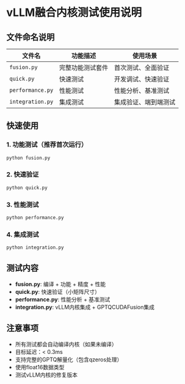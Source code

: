 # vLLM融合内核测试使用说明

## 文件命名说明

| 文件名 | 功能描述 | 使用场景 |
|--------|----------|----------|
| `fusion.py` | 完整功能测试套件 | 首次测试、全面验证 |
| `quick.py` | 快速测试 | 开发调试、快速验证 |
| `performance.py` | 性能测试 | 性能分析、基准测试 |
| `integration.py` | 集成测试 | 集成验证、端到端测试 |

## 快速使用

### 1. 功能测试（推荐首次运行）
```bash
python fusion.py
```

### 2. 快速验证
```bash
python quick.py
```

### 3. 性能测试
```bash
python performance.py
```

### 4. 集成测试
```bash
python integration.py
```

## 测试内容

- **fusion.py**: 编译 + 功能 + 精度 + 性能
- **quick.py**: 快速验证（小矩阵尺寸）
- **performance.py**: 性能分析 + 基准测试
- **integration.py**: vLLM内核集成 + GPTQCUDAFusion集成

## 注意事项

- 所有测试都会自动编译内核（如果未编译）
- 目标延迟：< 0.3ms
- 支持完整的GPTQ解量化（包含qzeros处理）
- 使用float16数据类型
- 测试vLLM内核的修复版本
